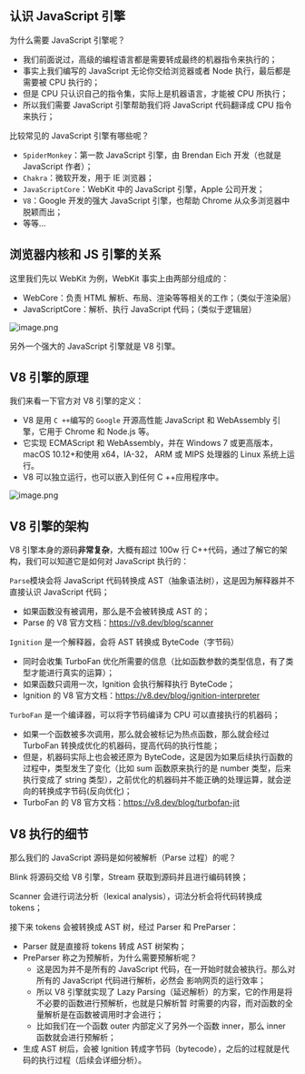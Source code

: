 ## 认识 JavaScript 引擎

为什么需要 JavaScript 引擎呢？

- 我们前面说过，高级的编程语言都是需要转成最终的机器指令来执行的；
- 事实上我们编写的 JavaScript 无论你交给浏览器或者 Node 执行，最后都是需要被 CPU 执行的；
- 但是 CPU 只认识自己的指令集，实际上是机器语言，才能被 CPU 所执行；
- 所以我们需要 JavaScript 引擎帮助我们将 JavaScript 代码翻译成 CPU 指令来执行；

比较常见的 JavaScript 引擎有哪些呢？

- `SpiderMonkey`：第一款 JavaScript 引擎，由 Brendan Eich 开发（也就是 JavaScript 作者）；
- `Chakra`：微软开发，用于 IE 浏览器；
- `JavaScriptCore`：WebKit 中的 JavaScript 引擎，Apple 公司开发；
- `V8`：Google 开发的强大 JavaScript 引擎，也帮助 Chrome 从众多浏览器中脱颖而出；
- 等等...

## 浏览器内核和 JS 引擎的关系

这里我们先以 WebKit 为例，WebKit 事实上由两部分组成的：

- WebCore：负责 HTML 解析、布局、渲染等等相关的工作；（类似于渲染层）
- JavaScriptCore：解析、执行 JavaScript 代码；（类似于逻辑层）

![image.png](https://img13.360buyimg.com/ddimg/jfs/t1/204646/21/4674/238115/613309f2Ead3c0797/204c86fde186f31d.png)

另外一个强大的 JavaScript 引擎就是 V8 引擎。

## V8 引擎的原理

我们来看一下官方对 V8 引擎的定义：

- V8 是用 `C ++`编写的 `Google` 开源高性能 JavaScript 和 WebAssembly 引擎，它用于 Chrome 和 Node.js 等。
- 它实现 ECMAScript 和 WebAssembly，并在 Windows 7 或更高版本，macOS 10.12+和使用 x64，IA-32，
  ARM 或 MIPS 处理器的 Linux 系统上运行。
- V8 可以独立运行，也可以嵌入到任何 C ++应用程序中。

![image.png](https://img14.360buyimg.com/ddimg/jfs/t1/204626/33/4728/349270/61330abaE4312ac3a/86c19e5404c58e56.png)

## V8 引擎的架构

V8 引擎本身的源码**非常复杂**，大概有超过 100w 行 C++代码，通过了解它的架构，我们可以知道它是如何对 JavaScript 执行的：

`Parse`模块会将 JavaScript 代码转换成 AST（抽象语法树），这是因为解释器并不直接认识 JavaScript 代码；

- 如果函数没有被调用，那么是不会被转换成 AST 的；
- Parse 的 V8 官方文档：https://v8.dev/blog/scanner

`Ignition` 是一个解释器，会将 AST 转换成 ByteCode（字节码）

- 同时会收集 TurboFan 优化所需要的信息（比如函数参数的类型信息，有了类型才能进行真实的运算）；
- 如果函数只调用一次，Ignition 会执行解释执行 ByteCode；
- Ignition 的 V8 官方文档：https://v8.dev/blog/ignition-interpreter

`TurboFan` 是一个编译器，可以将字节码编译为 CPU 可以直接执行的机器码；

- 如果一个函数被多次调用，那么就会被标记为热点函数，那么就会经过 TurboFan 转换成优化的机器码，提高代码的执行性能；
- 但是，机器码实际上也会被还原为 ByteCode，这是因为如果后续执行函数的过程中，类型发生了变化（比如 sum 函数原来执行的是
  number 类型，后来执行变成了 string 类型），之前优化的机器码并不能正确的处理运算，就会逆向的转换成字节码(反向优化)；
- TurboFan 的 V8 官方文档：https://v8.dev/blog/turbofan-jit

## V8 执行的细节

那么我们的 JavaScript 源码是如何被解析（Parse 过程）的呢？

Blink 将源码交给 V8 引擎，Stream 获取到源码并且进行编码转换；

Scanner 会进行词法分析（lexical analysis），词法分析会将代码转换成 tokens；

接下来 tokens 会被转换成 AST 树，经过 Parser 和 PreParser：

- Parser 就是直接将 tokens 转成 AST 树架构；
- PreParser 称之为预解析，为什么需要预解析呢？
  - 这是因为并不是所有的 JavaScript 代码，在一开始时就会被执行。那么对所有的 JavaScript 代码进行解析，必然会
    影响网页的运行效率；
  - 所以 V8 引擎就实现了 Lazy Parsing（延迟解析）的方案，它的作用是将不必要的函数进行预解析，也就是只解析暂
    时需要的内容，而对函数的全量解析是在函数被调用时才会进行；
  - 比如我们在一个函数 outer 内部定义了另外一个函数 inner，那么 inner 函数就会进行预解析；
- 生成 AST 树后，会被 Ignition 转成字节码（bytecode），之后的过程就是代码的执行过程（后续会详细分析）。
